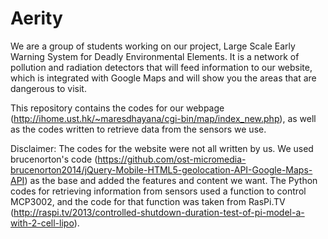 # Aerity

We are a group of students working on our project, Large Scale Early Warning System for Deadly Environmental Elements. It is a network of pollution and radiation detectors that will feed information to our website, which is integrated with Google Maps and will show you the areas that are dangerous to visit.

This repository contains the codes for our webpage (http://ihome.ust.hk/~maresdhayana/cgi-bin/map/index_new.php), as well as the codes written to retrieve data from the sensors we use. 

Disclaimer: The codes for the website were not all written by us. We used brucenorton's code (https://github.com/ost-micromedia-brucenorton2014/jQuery-Mobile-HTML5-geolocation-API-Google-Maps-API) as the base and added the features and content we want. The Python codes for retrieving information from sensors used a function to control MCP3002, and the code for that function was taken from RasPi.TV (http://raspi.tv/2013/controlled-shutdown-duration-test-of-pi-model-a-with-2-cell-lipo).
